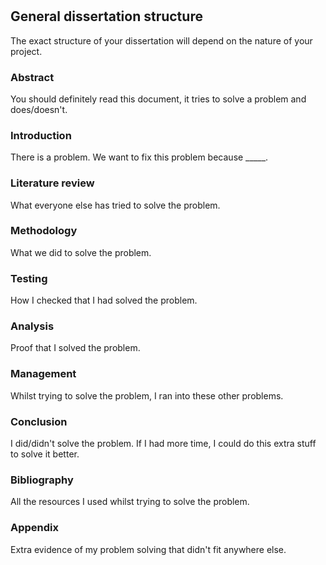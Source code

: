 # 

## General dissertation structure

The exact structure of your dissertation will depend on the nature of your project. 

### Abstract

You should definitely read this document, it tries to solve a problem and does/doesn't.

### Introduction

There is a problem. 
We want to fix this problem because _____.

### Literature review

What everyone else has tried to solve the problem.

### Methodology

What we did to solve the problem.

### Testing

How I checked that I had solved the problem.

### Analysis

Proof that I solved the problem.

### Management

Whilst trying to solve the problem, I ran into these other problems.

### Conclusion

I did/didn't solve the problem. If I had more time, I could do this extra stuff to solve it better.

### Bibliography

All the resources I used whilst trying to solve the problem.

### Appendix

Extra evidence of my problem solving that didn't fit anywhere else.
